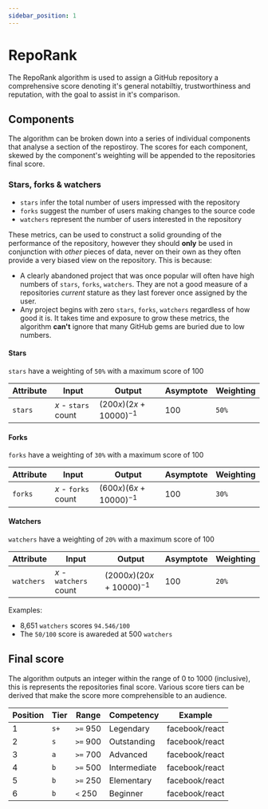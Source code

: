 ```yaml
---
sidebar_position: 1
---
```


# RepoRank

The RepoRank algorithm is used to assign a GitHub repository a comprehensive score denoting it's general notabiltiy,
trustworthiness and reputation, with the goal to assist in it's comparison.

## Components

The algorithm can be broken down into a series of individual components that analyse a section of the repostiroy. 
The scores for each component, skewed by the component's weighting will be appended to the repositories final score.

### Stars, forks & watchers
* `stars` infer the total number of users impressed with the repository
* `forks` suggest the number of users making changes to the source code
* `watchers` represent the number of users interested in the repository

These metrics, can be used to construct a solid grounding of the performance of the repository, however they should **only**
be used in conjunction with *other* pieces of data, never on their own as they often provide a very biased view on the repository. This is because:

* A clearly abandoned project that was once popular will often have high numbers of `stars`, `forks`, `watchers`. They are not a good measure of a repositories *current* stature as they last forever once assigned by the user.
* Any project begins with zero `stars`, `forks`, `watchers` regardless of how good it is. It takes time and exposure to grow these metrics, the algorithm **can't** ignore that many GitHub gems are buried due to low numbers.

#### Stars
`stars` have a weighting of `50%` with a maximum score of 100


| Attribute | Input | Output | Asymptote | Weighting |
| --------- | ----- | ------ | ----- | --------- |
| `stars` | $x$ - `stars` count | $(200x)(2x+10000)^{-1}$ | $100$ | `50%` |

#### Forks
`forks` have a weighting of `30%` with a maximum score of 100

| Attribute | Input | Output | Asymptote | Weighting |
| --------- | ----- | ------ | ----- | --------- |
| `forks` | $x$ - `forks` count | $(600x)(6x+10000)^{-1}$ | $100$ | `30%` |

#### Watchers
`watchers` have a weighting of `20%` with a maximum score of 100

| Attribute | Input | Output | Asymptote | Weighting |
| --------- | ----- | ------ | ----- | --------- |
| `watchers` | $x$ - `watchers` count | $(2000x)(20x+10000)^{-1}$ | $100$ | `20%` |

Examples:
* 8,651 `watchers` scores `94.546/100`
* The `50/100` score is awareded at 500 `watchers`

## Final score

The algorithm outputs an integer within the range of 0 to 1000 (inclusive), this is represents the repositories final score.
Various score tiers can be derived that make the score more comprehensible to an audience.

| Position | Tier | Range | Competency | Example |
|-|-|-|-|-|
| 1 | `s+` | `>=` 950 | Legendary | facebook/react |
| 2 | `s` | `>=` 900 | Outstanding | facebook/react |
| 3 | `a` | `>=` 700 | Advanced | facebook/react |
| 4 | `b` | `>=` 500 | Intermediate | facebook/react |
| 5 | `b` | `>=` 250 | Elementary | facebook/react |
| 6 | `b` | `<` 250 | Beginner | facebook/react |
